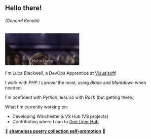 ## Hello there!
######  (_General Kenobi_)
<img src="hello.gif" width="240" height="104"/>

I'm Luca Blackwell, a DevOps Apprentice at [Visualsoft](https://visualsoft.co.uk)!

I work with _PHP_ / _Laravel_ the most, using _Blade_ and _Markdown_ when needed.

I'm confident with _Python_, less so with _Bash_ (but getting there.)

What I'm currently working on: 
- Developing Winchester & VS Hub (VS projects)
- Contributing where I can to [One Liner Hub](https://onelinerhub.com/)

🌸 [**shameless poetry collection self-promotion**](https://www.amazon.co.uk/Dead-House-Collection-Luca-Blackwell/dp/B09NVLQV38/) 🌸

